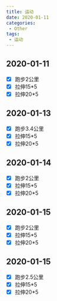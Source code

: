 ```yaml
---
title: 运动
date: 2020-01-11
categories: 
 - Other
tags: 
 - 运动
---
```


## 2020-01-11

- [x] 跑步2公里
- [x] 拉伸15*5
- [x] 拉伸20*5

## 2020-01-13

- [x] 跑步3.4公里
- [x] 拉伸15*5
- [x] 拉伸20*5

## 2020-01-14

- [x] 跑步2公里
- [x] 拉伸15*5
- [x] 拉伸20*5

## 2020-01-15

- [x] 跑步2公里
- [x] 拉伸15*5
- [x] 拉伸20*5

## 2020-01-15

- [x] 跑步2.5公里
- [x] 拉伸15*5
- [x] 拉伸20*5